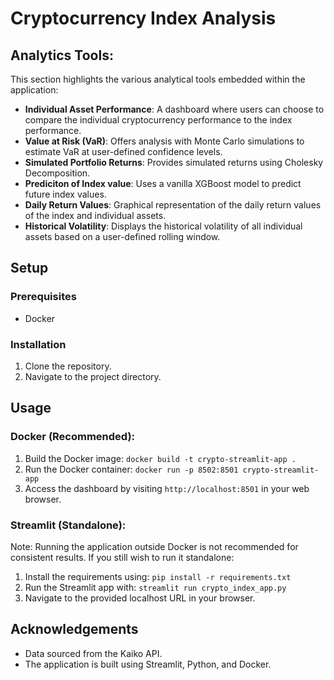# Cryptocurrency Index Analysis

## Analytics Tools:
This section highlights the various analytical tools embedded within the application:

- **Individual Asset Performance**: A dashboard where users can choose to compare the individual cryptocurrency performance to the index performance.
- **Value at Risk (VaR)**: Offers analysis with Monte Carlo simulations to estimate VaR at user-defined confidence levels.
- **Simulated Portfolio Returns**: Provides simulated returns using Cholesky Decomposition.
- **Prediciton of Index value**: Uses a vanilla XGBoost model to predict future index values.
- **Daily Return Values**: Graphical representation of the daily return values of the index and individual assets.
- **Historical Volatility**: Displays the historical volatility of all individual assets based on a user-defined rolling window.


## Setup

### Prerequisites
- Docker

### Installation
1. Clone the repository.
2. Navigate to the project directory.

## Usage

### Docker (Recommended):
1. Build the Docker image: `docker build -t crypto-streamlit-app .`
2. Run the Docker container: `docker run -p 8502:8501 crypto-streamlit-app`
3. Access the dashboard by visiting `http://localhost:8501` in your web browser.

### Streamlit (Standalone):
Note: Running the application outside Docker is not recommended for consistent results. If you still wish to run it standalone:
1. Install the requirements using: `pip install -r requirements.txt`
2. Run the Streamlit app with: `streamlit run crypto_index_app.py`
3. Navigate to the provided localhost URL in your browser.


## Acknowledgements
- Data sourced from the Kaiko API.
- The application is built using Streamlit, Python, and Docker.
